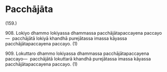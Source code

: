 

# Pacchājāta







(159.)

908\. Lokiyo dhammo lokiyassa dhammassa pacchājātapaccayena paccayo—  pacchājātā lokiyā khandhā purejātassa imassa kāyassa pacchājātapaccayena paccayo. (1)

909\. Lokuttaro dhammo lokiyassa dhammassa pacchājātapaccayena paccayo—  pacchājātā lokuttarā khandhā purejātassa imassa kāyassa pacchājātapaccayena paccayo. (1)



